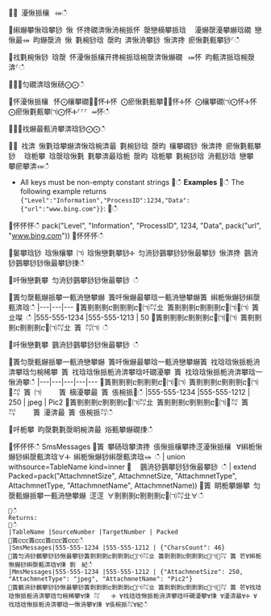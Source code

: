 ਍⌀ 瀀愀挀欀⠀⤀ഀഀ
਍䌀爀攀愀琀攀猀 愀 怀搀礀渀愀洀椀挀怀 漀戀樀攀挀琀 ⠀瀀爀漀瀀攀爀琀礀 戀愀最⤀ 昀爀漀洀 愀 氀椀猀琀 漀昀 渀愀洀攀猀 愀渀搀 瘀愀氀甀攀猀⸀ഀഀ
਍䄀氀椀愀猀 琀漀 怀瀀愀挀欀开搀椀挀琀椀漀渀愀爀礀⠀⤀怀 昀甀渀挀琀椀漀渀⸀ഀഀ
਍⨀⨀匀礀渀琀愀砀⨀⨀ഀഀ
਍怀瀀愀挀欀⠀怀⨀欀攀礀㄀⨀怀Ⰰ怀 ⨀瘀愀氀甀攀㄀⨀怀Ⰰ怀 ⨀欀攀礀㈀⨀怀Ⰰ怀 ⨀瘀愀氀甀攀㈀⨀怀Ⰰ⸀⸀⸀ ⤀怀ഀഀ
਍⨀⨀䄀爀最甀洀攀渀琀猀⨀⨀ഀഀ
਍⨀ 䄀渀 愀氀琀攀爀渀愀琀椀渀最 氀椀猀琀 漀昀 欀攀礀猀 愀渀搀 瘀愀氀甀攀猀 ⠀琀栀攀 琀漀琀愀氀 氀攀渀最琀栀 漀昀 琀栀攀 氀椀猀琀 洀甀猀琀 戀攀 攀瘀攀渀⤀ഀഀ
* All keys must be non-empty constant strings਍ഀഀ
**Examples**਍ഀഀ
The following example returns `{"Level":"Information","ProcessID":1234,"Data":{"url":"www.bing.com"}}`:਍ഀഀ
<!-- csl -->਍怀怀怀ഀഀ
pack("Level", "Information", "ProcessID", 1234, "Data", pack("url", "www.bing.com"))਍怀怀怀ഀഀ
਍䰀攀琀猀 琀愀欀攀 ㈀ 琀愀戀氀攀猀Ⰰ 匀洀猀䴀攀猀猀愀最攀猀 愀渀搀 䴀洀猀䴀攀猀猀愀最攀猀㨀ഀഀ
਍吀愀戀氀攀 匀洀猀䴀攀猀猀愀最攀猀 ഀഀ
਍簀匀漀甀爀挀攀一甀洀戀攀爀 簀吀愀爀最攀琀一甀洀戀攀爀簀 䌀栀愀爀猀䌀漀甀渀琀ഀഀ
|---|---|---਍簀㔀㔀㔀ⴀ㔀㔀㔀ⴀ㄀㈀㌀㐀 簀㔀㔀㔀ⴀ㔀㔀㔀ⴀ㄀㈀㄀㈀ 簀 㐀㘀 ഀഀ
|555-555-1234 |555-555-1213 | 50 ਍簀㔀㔀㔀ⴀ㔀㔀㔀ⴀ㄀㈀㄀㈀ 簀㔀㔀㔀ⴀ㔀㔀㔀ⴀ㄀㈀㌀㐀 簀 ㌀㈀ ഀഀ
਍吀愀戀氀攀 䴀洀猀䴀攀猀猀愀最攀猀 ഀഀ
਍簀匀漀甀爀挀攀一甀洀戀攀爀 簀吀愀爀最攀琀一甀洀戀攀爀簀 䄀琀琀愀挀栀洀渀攀琀匀椀稀攀 簀 䄀琀琀愀挀栀洀渀攀琀吀礀瀀攀 簀 䄀琀琀愀挀栀洀渀攀琀一愀洀攀ഀഀ
|---|---|---|---|---਍簀㔀㔀㔀ⴀ㔀㔀㔀ⴀ㄀㈀㄀㈀ 簀㔀㔀㔀ⴀ㔀㔀㔀ⴀ㄀㈀㄀㌀ 簀 ㈀　　 簀 樀瀀攀最 簀 倀椀挀㄀ഀഀ
|555-555-1234 |555-555-1212 | 250 | jpeg | Pic2਍簀㔀㔀㔀ⴀ㔀㔀㔀ⴀ㄀㈀㌀㐀 簀㔀㔀㔀ⴀ㔀㔀㔀ⴀ㄀㈀㄀㌀ 簀 ㌀　　 簀 瀀渀最 簀 倀椀挀㌀ഀഀ
਍吀栀攀 昀漀氀氀漀眀椀渀最 焀甀攀爀礀㨀ഀഀ
<!-- csl -->਍怀怀怀ഀഀ
SmsMessages ਍簀 攀砀琀攀渀搀 倀愀挀欀攀搀㴀瀀愀挀欀⠀∀䌀栀愀爀猀䌀漀甀渀琀∀Ⰰ 䌀栀愀爀猀䌀漀甀渀琀⤀ ഀഀ
| union withsource=TableName kind=inner ਍⠀ 䴀洀猀䴀攀猀猀愀最攀猀 ഀഀ
  | extend Packed=pack("AttachmnetSize", AttachmnetSize, "AttachmnetType", AttachmnetType, "AttachmnetName", AttachmnetName))਍簀 眀栀攀爀攀 匀漀甀爀挀攀一甀洀戀攀爀 㴀㴀 ∀㔀㔀㔀ⴀ㔀㔀㔀ⴀ㄀㈀㌀㐀∀ഀഀ
``` ਍ഀഀ
Returns:਍ഀഀ
|TableName |SourceNumber |TargetNumber | Packed਍簀ⴀⴀⴀ簀ⴀⴀⴀ簀ⴀⴀⴀ簀ⴀⴀⴀഀഀ
|SmsMessages|555-555-1234 |555-555-1212 | {"CharsCount": 46}਍簀匀洀猀䴀攀猀猀愀最攀猀簀㔀㔀㔀ⴀ㔀㔀㔀ⴀ㄀㈀㌀㐀 簀㔀㔀㔀ⴀ㔀㔀㔀ⴀ㄀㈀㄀㌀ 簀 笀∀䌀栀愀爀猀䌀漀甀渀琀∀㨀 㔀　紀ഀഀ
|MmsMessages|555-555-1234 |555-555-1212 | {"AttachmnetSize": 250, "AttachmnetType": "jpeg", "AttachmnetName": "Pic2"}਍簀䴀洀猀䴀攀猀猀愀最攀猀簀㔀㔀㔀ⴀ㔀㔀㔀ⴀ㄀㈀㌀㐀 簀㔀㔀㔀ⴀ㔀㔀㔀ⴀ㄀㈀㄀㌀ 簀 笀∀䄀琀琀愀挀栀洀渀攀琀匀椀稀攀∀㨀 ㌀　　Ⰰ ∀䄀琀琀愀挀栀洀渀攀琀吀礀瀀攀∀㨀 ∀瀀渀最∀Ⰰ ∀䄀琀琀愀挀栀洀渀攀琀一愀洀攀∀㨀 ∀倀椀挀㌀∀紀ഀഀ
